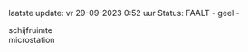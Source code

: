 laatste update: 
vr 29-09-2023  0:52   uur 
Status: FAALT - geel - 
<div class="service Y">schijfruimte</div><div class="service Y">microstation</div>